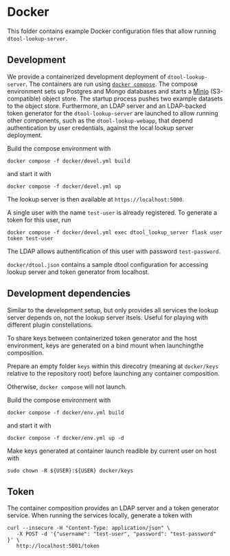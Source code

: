 # Docker

This folder contains example Docker configuration files that allow running `dtool-lookup-server`.

## Development

We provide a containerized development deployment of `dtool-lookup-server`.
The containers are run using [`docker compose`](https://docs.docker.com/compose/).
The compose environment sets up Postgres and Mongo databases and starts a
[Minio](https://min.io/) (S3-compatible) object store. The startup process
pushes two example datasets to the object store. Furthermore, an LDAP server
and an LDAP-backed token generator for the `dtool-lookup-server` are launched
to allow running other components, such as the `dtool-lookup-webapp`, that
depend authentication by user credentials, against the local lookup server
deployment.

Build the compose environment with
```
docker compose -f docker/devel.yml build
```
and start it with
```
docker compose -f docker/devel.yml up
```
The lookup server is then available at `https://localhost:5000`.

A single user with the name `test-user` is already registered. To generate a
token for this user, run
```
docker compose -f docker/devel.yml exec dtool_lookup_server flask user token test-user
```

The LDAP allows authentification of this user with password `test-password`.

`docker/dtool.json` contains a sample dtool configuration for accessing lookup
server and token generator from localhost.

## Development dependencies

Similar to the development setup, but only provides all services the lookup
server depends on, not the lookup server itsels. Useful for playing with
different plugin constellations.

To share keys between containerized token generator and the host environment,
keys are generated on a bind mount when launchingthe composition.

Prepare an empty folder `keys` within this direcotry (meaning at `docker/keys`
relative to the repository root) before launching any container composition.

Otherwise, `docker compose` will not launch.

Build the compose environment with
```
docker compose -f docker/env.yml build
```
and start it with
```
docker compose -f docker/env.yml up -d
```

Make keys generated at container launch readible by current user on host with

    sudo chown -R ${USER}:${USER} docker/keys

## Token

The container composition provides an LDAP server and a token generator service.
When running the services locally, generate a token with

```
curl --insecure -H "Content-Type: application/json" \
   -X POST -d '{"username": "test-user", "password": "test-password" }' \
   http://localhost:5001/token
```
